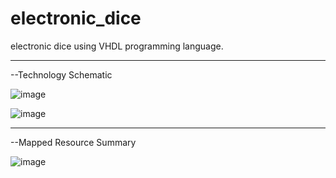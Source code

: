 # electronic_dice
electronic dice using VHDL programming language.

------------------------------------------------------------
--Technology Schematic 

![image](https://github.com/user-attachments/assets/5b7b2f2d-3737-42aa-9fb2-55a0ec9fcd9b)

![image](https://github.com/user-attachments/assets/6df29c86-d7cc-45ea-82b1-a5e8d3112508)


------------------------------------------------------------

--Mapped Resource Summary 

![image](https://github.com/user-attachments/assets/3b55f4fb-3f21-49dc-8892-b14be3531126)


